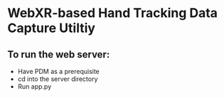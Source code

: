 # WebXR-based Hand Tracking Data Capture Utiltiy
## To run the web server:
- Have PDM as a prerequisite
- cd into the server directory
- Run app.py
